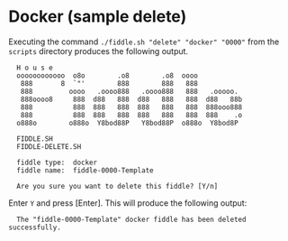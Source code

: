 Docker (sample delete)
======

Executing the command `./fiddle.sh "delete" "docker" "0000"` from the `scripts` directory produces the following output.

      H o u s e
      oooooooooooo  o8o        .o8        .o8  oooo
       888       8  `"'        888        888   888
       888         oooo   .oooo888   .oooo888   888   .ooooo.
       888oooo8     888  d88   888  d88   888   888  d88   88b
       888          888  888   888  888   888   888  888ooo888
       888          888  888   888  888   888   888  888    .o
      o888o        o888o  Y8bod88P   Y8bod88P  o888o  Y8bod8P
      
      FIDDLE.SH
      FIDDLE-DELETE.SH
      
      fiddle type:	docker
      fiddle name:	fiddle-0000-Template
      
      Are you sure you want to delete this fiddle? [Y/n]

Enter `Y` and press [Enter].  This will produce the following output:

      The "fiddle-0000-Template" docker fiddle has been deleted successfully.
      
      
      



